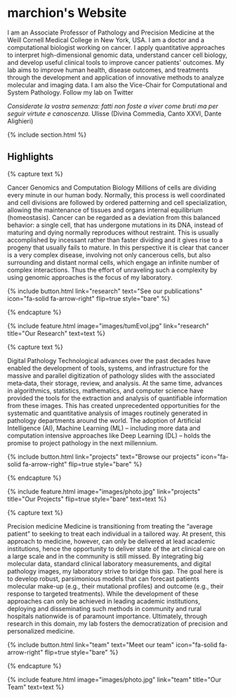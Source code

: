 ---
---

# marchion's Website

I am an Associate Professor of Pathology and Precision Medicine at the Weill Cornell Medical College in New York, USA. I am a doctor and a computational biologist working on cancer. I apply quantitative approaches to interpret high-dimensional genomic data, understand cancer cell biology, and develop useful clinical tools to improve cancer patients' outcomes. 
My lab aims to improve human health, disease outcomes, and treatments through the development and application of innovative methods to analyze molecular and imaging data.
I am also the Vice-Chair for Computational and System Pathology.
Follow my lab on Twitter 

*Considerate la vostra semenza: fatti non foste a viver come bruti ma per seguir virtute e canoscenza.*
Ulisse (Divina Commedia, Canto XXVI, Dante Alighieri)

{% include section.html %}

## Highlights

{% capture text %}

Cancer Genomics and Computation Biology 
Millions of cells are dividing every minute in our human body. Normally, this process is well coordinated and cell divisions are followed by ordered patterning and cell specialization, allowing the maintenance of tissues and organs internal equilibrium (homeostasis). Cancer can be regarded as a deviation from this balanced behavior: a single cell, that has undergone mutations in its DNA, instead of maturing and dying normally reproduces without restraint. This is usually accomplished by incessant rather than faster dividing and it gives rise to a progeny that usually fails to mature. In this perspective it is clear that cancer is a very complex disease, involving not only cancerous cells, but also surrounding and distant normal cells, which engage an infinite number of complex interactions. Thus the effort of unraveling such a complexity by using genomic approaches is the focus of my laboratory. 

{%
  include button.html
  link="research"
  text="See our publications"
  icon="fa-solid fa-arrow-right"
  flip=true
  style="bare"
%}

{% endcapture %}

{%
  include feature.html
  image="images/tumEvol.jpg"
  link="research"
  title="Our Research"
  text=text
%}

{% capture text %}

Digital Pathology
Technological advances over the past decades have enabled the development of tools, systems, and infrastructure for the massive and parallel digitization of pathology slides with the associated meta‐data, their storage, review, and analysis. At the same time, advances in algorithmics, statistics, mathematics, and computer science have provided the tools for the extraction and analysis of quantifiable information from these images. This has created unprecedented opportunities for the systematic and quantitative analysis of images routinely generated in pathology departments around the world. The adoption of Artificial Intelligence (AI), Machine Learning (ML) – including more data and computation intensive approaches like Deep Learning (DL) – holds the promise to project pathology in the next millennium.

{%
  include button.html
  link="projects"
  text="Browse our projects"
  icon="fa-solid fa-arrow-right"
  flip=true
  style="bare"
%}

{% endcapture %}

{%
  include feature.html
  image="images/photo.jpg"
  link="projects"
  title="Our Projects"
  flip=true
  style="bare"
  text=text
%}

{% capture text %}

Precision medicine
Medicine is transitioning from treating the “average patient” to seeking to treat each individual in a tailored way. At present, this approach to medicine, however, can only be delivered at lead academic institutions, hence the opportunity to deliver state of the art clinical care on a large scale and in the community is still missed. By integrating big molecular data, standard clinical laboratory measurements, and digital pathology images, my laboratory strive to bridge this gap. The goal here is to develop robust, parsimonious models that can forecast patients molecular make-up (e.g., their mutational profiles) and outcome (e.g., their response to targeted treatments). While the development of these approaches can only be achieved in leading academic institutions, deploying and disseminating such methods in community and rural hospitals nationwide is of paramount importance. Ultimately, through research in this domain, my lab fosters the democratization of precision and personalized medicine. 

{%
  include button.html
  link="team"
  text="Meet our team"
  icon="fa-solid fa-arrow-right"
  flip=true
  style="bare"
%}

{% endcapture %}

{%
  include feature.html
  image="images/photo.jpg"
  link="team"
  title="Our Team"
  text=text
%}

